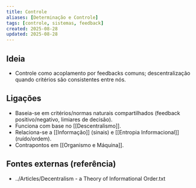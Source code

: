 ```yaml
---
title: Controle
aliases: [Determinação e Controle]
tags: [controle, sistemas, feedback]
created: 2025-08-28
updated: 2025-08-28
---
```


## Ideia
- Controle como acoplamento por feedbacks comuns; descentralização quando critérios são consistentes entre nós.

## Ligações
- Baseia-se em critérios/normas naturais compartilhados (feedback positivo/negativo, limiares de decisão).
- Funciona com base no [[Descentralismo]].
- Relaciona-se a [[Informação]] (sinais) e [[Entropia Informacional]] (ruído/ordem).
- Contrapontos em [[Organismo e Máquina]].

## Fontes externas (referência)
- ../Articles/Decentralism - a Theory of Informational Order.txt
